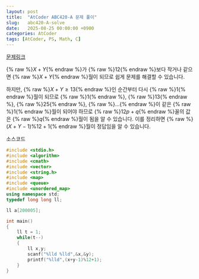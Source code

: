 ```yaml
---
layout: post
title:  "AtCoder ABC420-A 문제 풀이"
slug:   abc420-A-solve
date:   2025-08-25 00:00:00 +0900
categories: AtCoder
tags: [AtCoder, PS, Math, C]
---
```


[문제링크](https://atcoder.jp/contests/abc420/tasks/abc420_a)

{% raw %}$X + Y${% endraw %}가 {% raw %}$12${% endraw %}보다 작거나 같으면 {% raw %}$X + Y${% endraw %}월이 되므로 쉽게 문제를 해결할
수 있습니다.

<!--more-->

하지만, {% raw %}$X + Y \geq 13${% endraw %}인 순간부터 다시 {% raw %}$1${% endraw %}월이 되므로 {% raw %}$1${% endraw %}, {% raw %}$13${% endraw %}, {% raw %}$25${% endraw %},
{% raw %}$\dots${% endraw %}이 같은 {% raw %}$1${% endraw %}월이 되어야 하므로 {% raw %}$12p + q${% endraw %}꼴의 값은 {% raw %}$q${% endraw %}월이 됨을 알 수
있습니다. 이를 정리하면 {% raw %}$(X + Y - 1) \% 12 + 1${% endraw %}월이 정답임을 알 수
있습니다.

소스코드

```cpp
#include <stdio.h>
#include <algorithm>
#include <cmath>
#include <vector>
#include <string.h>
#include <map>
#include <queue>
#include <unordered_map>
using namespace std;
typedef long long ll;

ll a[200005];

int main()
{
    ll t = 1;
    while(t--)
    {
        ll x,y;
        scanf("%lld %lld",&x,&y);
        printf("%lld",(x+y-1)%12+1);
    }
}
```
